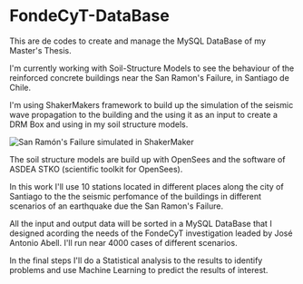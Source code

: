 # FondeCyT-DataBase
This are de codes to create and manage the MySQL DataBase of my Master's Thesis.

I'm currently working with Soil-Structure Models to see the behaviour of the reinforced concrete buildings near the San Ramon's Failure, in Santiago de Chile. 

I'm using ShakerMakers framework to build up the simulation of the seismic wave propagation to the building and the using it as an input to create a DRM Box and using in my soil structure models.

![San Ramón's Failure simulated in ShakerMaker](https://i.imgur.com/WTYuZ2U.png)

The soil structure models are build up with OpenSees and the software of ASDEA STKO (scientific toolkit for OpenSees). 

In this work I'll use 10 stations located in different places along the city of Santiago to the the seismic perfomance of the buildings in different scenarios of an earthquake due the San Ramon's Failure.

All the input and output data will be sorted in a MySQL DataBase that I designed acording the needs of the FondeCyT investigation leaded by José Antonio Abell. I'll run near 4000 cases of different scenarios.

In the final steps I'll do a Statistical analysis to the results to identify problems and use Machine Learning to predict the results of interest.

